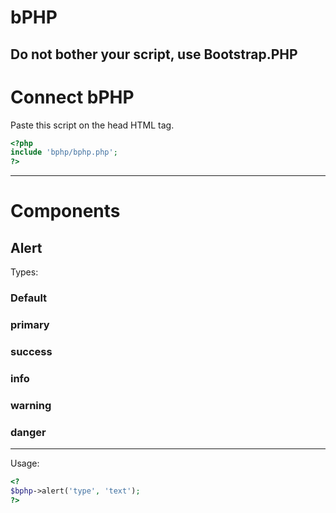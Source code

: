 # bPHP
Do not bother your script, use Bootstrap.PHP
---------------------------------------------------
# Connect bPHP
Paste this script on the head HTML tag.
```php
<?php
include 'bphp/bphp.php';
?>
```
---------------------------------------------------
# Components
## Alert
Types:<br>
### Default
### primary
### success
### info
### warning
### danger
---------------------------------------------------
Usage:<br>
```php
<? 
$bphp->alert('type', 'text'); 
?>
```
